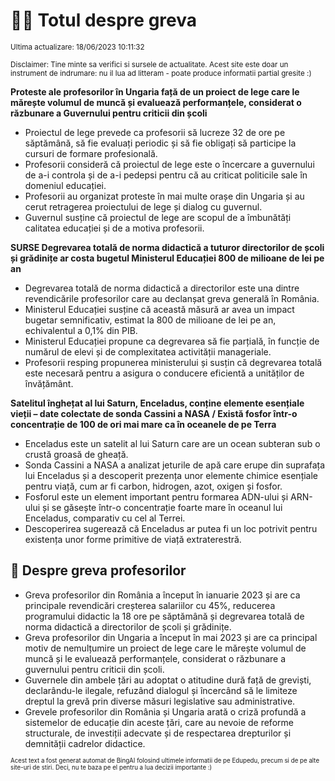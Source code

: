 # 👩‍🏫 Totul despre greva
<sub>Ultima actualizare: 18/06/2023 10:11:32</sub>

<sub>Disclaimer: Tine minte sa verifici si sursele de actualitate. Acest site este doar un instrument de indrumare: nu il lua ad litteram - poate produce informatii partial gresite :)</sub>

**Proteste ale profesorilor în Ungaria față de un proiect de lege care le mărește volumul de muncă și evaluează performanțele, considerat o răzbunare a Guvernului pentru criticii din școli**
- Proiectul de lege prevede ca profesorii să lucreze 32 de ore pe săptămână, să fie evaluați periodic și să fie obligați să participe la cursuri de formare profesională.
- Profesorii consideră că proiectul de lege este o încercare a guvernului de a-i controla și de a-i pedepsi pentru că au criticat politicile sale în domeniul educației.
- Profesorii au organizat proteste în mai multe orașe din Ungaria și au cerut retragerea proiectului de lege și dialog cu guvernul.
- Guvernul susține că proiectul de lege are scopul de a îmbunătăți calitatea educației și de a motiva profesorii.

**SURSE Degrevarea totală de norma didactică a tuturor directorilor de școli și grădinițe ar costa bugetul Ministerul Educației 800 de milioane de lei pe an**
- Degrevarea totală de norma didactică a directorilor este una dintre revendicările profesorilor care au declanșat greva generală în România.
- Ministerul Educației susține că această măsură ar avea un impact bugetar semnificativ, estimat la 800 de milioane de lei pe an, echivalentul a 0,1% din PIB.
- Ministerul Educației propune ca degrevarea să fie parțială, în funcție de numărul de elevi și de complexitatea activității manageriale.
- Profesorii resping propunerea ministerului și susțin că degrevarea totală este necesară pentru a asigura o conducere eficientă a unităților de învățământ.

**Satelitul înghețat al lui Saturn, Enceladus, conține elemente esențiale vieții – date colectate de sonda Cassini a NASA / Există fosfor într-o concentrație de 100 de ori mai mare ca în oceanele de pe Terra**
- Enceladus este un satelit al lui Saturn care are un ocean subteran sub o crustă groasă de gheață.
- Sonda Cassini a NASA a analizat jeturile de apă care erupe din suprafața lui Enceladus și a descoperit prezența unor elemente chimice esențiale pentru viață, cum ar fi carbon, hidrogen, azot, oxigen și fosfor.
- Fosforul este un element important pentru formarea ADN-ului și ARN-ului și se găsește într-o concentrație foarte mare în oceanul lui Enceladus, comparativ cu cel al Terrei.
- Descoperirea sugerează că Enceladus ar putea fi un loc potrivit pentru existența unor forme primitive de viață extraterestră.

## 🏫 Despre greva profesorilor
- Greva profesorilor din România a început în ianuarie 2023 și are ca principale revendicări creșterea salariilor cu 45%, reducerea programului didactic la 18 ore pe săptămână și degrevarea totală de norma didactică a directorilor de școli și grădinițe.
- Greva profesorilor din Ungaria a început în mai 2023 și are ca principal motiv de nemulțumire un proiect de lege care le mărește volumul de muncă și le evaluează performanțele, considerat o răzbunare a guvernului pentru criticii din școli.
- Guvernele din ambele țări au adoptat o atitudine dură față de greviști, declarându-le ilegale, refuzând dialogul și încercând să le limiteze dreptul la grevă prin diverse măsuri legislative sau administrative.
- Grevele profesorilor din România și Ungaria arată o criză profundă a sistemelor de educație din aceste țări, care au nevoie de reforme structurale, de investiții adecvate și de respectarea drepturilor și demnității cadrelor didactice.


<sub><sub>Acest text a fost generat automat de BingAI folosind ultimele informatii de pe Edupedu, precum si de pe alte site-uri de stiri. Deci, nu te baza pe el pentru a lua decizii importante :)</sub></sub>